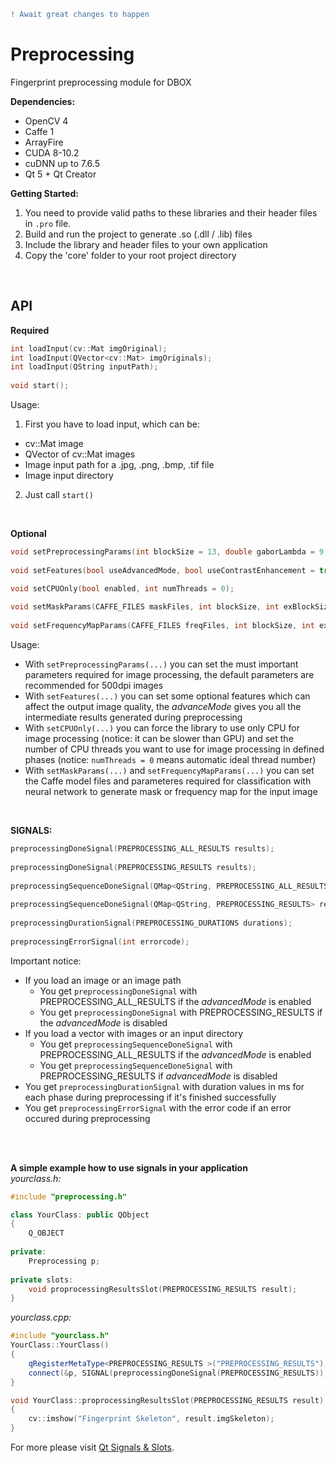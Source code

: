 
```diff
! Await great changes to happen
```
# Preprocessing
Fingerprint preprocessing module for DBOX

**Dependencies:**  
- OpenCV 4
- Caffe 1
- ArrayFire
- CUDA 8-10.2
- cuDNN up to 7.6.5
- Qt 5 + Qt Creator 

  
**Getting Started:**  
1. You need to provide valid paths to these libraries and their header files in ```.pro``` file.
2. Build and run the project to generate .so (.dll / .lib) files  
3. Include the library and header files to your own application  
4. Copy the 'core' folder to your root project directory  
  
<br />  

## API  
**Required**
```cpp
int loadInput(cv::Mat imgOriginal);
int loadInput(QVector<cv::Mat> imgOriginals);
int loadInput(QString inputPath);
  
void start();  
```
Usage:  
1. First you have to load input, which can be:
- cv::Mat image
- QVector of cv::Mat images
- Image input path for a .jpg, .png, .bmp, .tif file
- Image input directory  
2. Just call ```start()```  
  
<br />  
  
**Optional**  
```cpp
void setPreprocessingParams(int blockSize = 13, double gaborLambda = 9, double gaborSigma = 3, int gaussBlockBasic = 1, double gaussSigmaBasic = 1.0, int gaussBlockAdvanced = 121, double gaussSigmaAdvanced = 10.0, int holeSize = 20);  
  
void setFeatures(bool useAdvancedMode, bool useContrastEnhancement = true, bool useAdvancedOrientationMap = true, bool useHoleRemover = true, bool generateInvertedSceleton = true, bool useQualityMap = true, bool useMask = false, bool useFrequencyMap = false);  

void setCPUOnly(bool enabled, int numThreads = 0);  
  
void setMaskParams(CAFFE_FILES maskFiles, int blockSize, int exBlockSize, bool useSmooth);  
  
void setFrequencyMapParams(CAFFE_FILES freqFiles, int blockSize, int exBlockSize);  
```
Usage:  
- With ```setPreprocessingParams(...)``` you can set the must important parameters required for image processing, the default parameters are recommended for 500dpi images
- With ```setFeatures(...)``` you can set some optional features which can affect the output image quality, the *advanceMode* gives you all the intermediate results generated during preprocessing
- With ```setCPUOnly(...)``` you can force the library to use only CPU for image processing (notice: it can be slower than GPU) and set the number of CPU threads you want to use for image processing in defined phases (notice: ```numThreads = 0``` means automatic ideal thread number)
- With ```setMaskParams(...)``` and ```setFrequencyMapParams(...)``` you can set the Caffe model files and parameteres required for classification with neural network to generate mask or frequency map for the input image  
  
<br />  

**SIGNALS:**
```cpp
preprocessingDoneSignal(PREPROCESSING_ALL_RESULTS results);  
  
preprocessingDoneSignal(PREPROCESSING_RESULTS results);  
  
preprocessingSequenceDoneSignal(QMap<QString, PREPROCESSING_ALL_RESULTS> results);  
  
preprocessingSequenceDoneSignal(QMap<QString, PREPROCESSING_RESULTS> results);
  
preprocessingDurationSignal(PREPROCESSING_DURATIONS durations);  
  
preprocessingErrorSignal(int errorcode);  
```  
Important notice:  
- If you load an image or an image path
  - You get ```preprocessingDoneSignal``` with PREPROCESSING_ALL_RESULTS if the *advancedMode* is enabled  
  - You get ```preprocessingDoneSignal``` with PREPROCESSING_RESULTS if the *advancedMode* is disabled  
- If you load a vector with images or an input directory  
  - You get ```preprocessingSequenceDoneSignal``` with PREPROCESSING_ALL_RESULTS if the *advancedMode* is enabled  
  - You get ```preprocessingSequenceDoneSignal``` with PREPROCESSING_RESULTS if *advancedMode* is disabled  
- You get ```preprocessingDurationSignal``` with duration values in ms for each phase during preprocessing if it's finished successfully
- You get ```preprocessingErrorSignal``` with the error code if an error occured during preprocessing
  
<br />  
<br />  
  
**A simple example how to use signals in your application**  
*yourclass.h:*
```cpp  
#include "preprocessing.h"

class YourClass: public QObject
{
    Q_OBJECT  
  
private:  
    Preprocessing p;  
    
private slots:
    void proprocessingResultsSlot(PREPROCESSING_RESULTS result);
}
```

*yourclass.cpp:*
```cpp 
#include "yourclass.h"
YourClass::YourClass()
{
    qRegisterMetaType<PREPROCESSING_RESULTS >("PREPROCESSING_RESULTS");
    connect(&p, SIGNAL(preprocessingDoneSignal(PREPROCESSING_RESULTS)), this, SLOT(proprocessingResultsSlot(PREPROCESSING_RESULTS)));
}

void YourClass::proprocessingResultsSlot(PREPROCESSING_RESULTS result)
{
    cv::imshow("Fingerprint Skeleton", result.imgSkeleton);
}
```
For more please visit [Qt Signals & Slots](http://doc.qt.io/archives/qt-4.8/signalsandslots.html).
